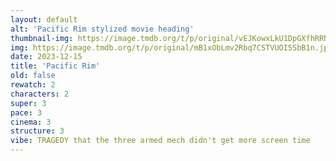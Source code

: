 ```yaml
---
layout: default
alt: 'Pacific Rim stylized movie heading'
thumbnail-img: https://image.tmdb.org/t/p/original/vEJKowxLkU1DpGXfhRRNkzbVGix.png
img: https://image.tmdb.org/t/p/original/mB1xObLmv2Rbq7CSTVUOI5SbB1n.jpg
date: 2023-12-15
title: 'Pacific Rim'
old: false
rewatch: 2
characters: 2
super: 3
pace: 3
cinema: 3
structure: 3
vibe: TRAGEDY that the three armed mech didn't get more screen time
---
```

